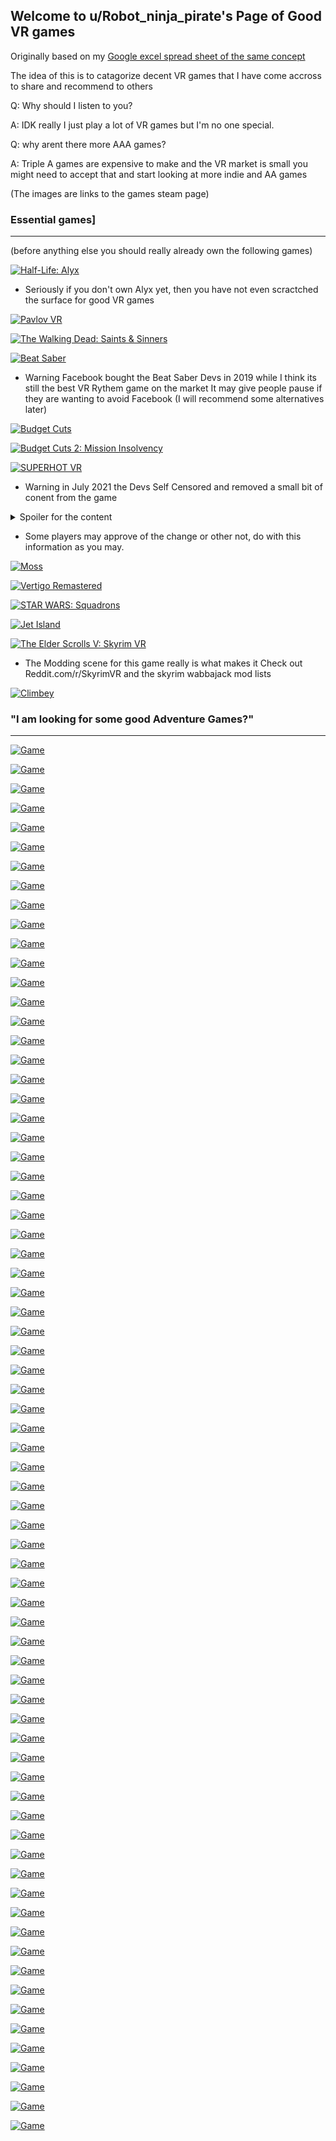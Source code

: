## Welcome to u/Robot_ninja_pirate's Page of Good VR games

Originally based on my [Google excel spread sheet of the same concept](https://docs.google.com/spreadsheets/d/1cnu3R813-RiJv9EPJD54qC7vBCrbh9xALIqz7hl5K-o/edit?usp=sharing)

The idea of this is to catagorize decent VR games that I have come accross to share and recommend to others

Q: Why should I listen to you?

A: IDK really I just play a lot of VR games but I'm no one special.

Q: why arent there more AAA games?

A: Triple A games are expensive to make and the VR market is small you might need to accept that and start looking at more indie and AA games

(The images are links to the games steam page)

### Essential games]

---

(before anything else you should really already own the following games)

[![Half-Life: Alyx](https://cdn.akamai.steamstatic.com/steam/apps/546560/header.jpg?t=1635876995)](https://store.steampowered.com/app/546560/HalfLife_Alyx/)

- Seriously if you don't own Alyx yet, then you have not even scractched the surface for good VR games 

[![Pavlov VR](https://cdn.akamai.steamstatic.com/steam/apps/555160/header.jpg?t=1632855088)](https://store.steampowered.com/app/555160/Pavlov_VR/)

[![The Walking Dead: Saints & Sinners](https://cdn.akamai.steamstatic.com/steam/apps/916840/header.jpg?t=1632416461)](https://store.steampowered.com/app/916840/The_Walking_Dead_Saints__Sinners/)

[![Beat Saber](https://cdn.akamai.steamstatic.com/steam/apps/620980/header.jpg)](https://store.steampowered.com/app/620980/Beat_Saber/)

- Warning Facebook bought the Beat Saber Devs in 2019 while I think its still the best VR Rythem game on the market It may give people pause if they are wanting to avoid Facebook (I will recommend some alternatives later)

[![Budget Cuts](https://cdn.akamai.steamstatic.com/steam/apps/400940/header.jpg?t=1588007057)](https://store.steampowered.com/app/400940/Budget_Cuts/)

[![Budget Cuts 2: Mission Insolvency](https://cdn.akamai.steamstatic.com/steam/apps/1092430/header_alt_assets_0.jpg?t=1635427750)](https://store.steampowered.com/app/1092430/Budget_Cuts_2_Mission_Insolvency/#app_reviews_hash)

[![SUPERHOT VR](https://cdn.akamai.steamstatic.com/steam/apps/617830/header.jpg?t=1627641439)](https://store.steampowered.com/app/617830/SUPERHOT_VR/)

- Warning in July 2021 the Devs Self Censored and removed a small bit of conent from the game 

<details>
  <summary>Spoiler for the content</summary>
  
The Game had a small segment where in the player must shoot themself in the head.
  
</details>

- Some players may approve of the change or other not, do with this information as you may.

[![Moss](https://cdn.akamai.steamstatic.com/steam/apps/846470/header.jpg?t=1614232880)](https://store.steampowered.com/app/846470/Moss/)

[![Vertigo Remastered](https://cdn.akamai.steamstatic.com/steam/apps/1318090/header.jpg?t=1602788350)](https://store.steampowered.com/app/1318090/Vertigo_Remastered/)

[![STAR WARS: Squadrons](https://cdn.akamai.steamstatic.com/steam/apps/1222730/header.jpg?t=1614938362)](https://store.steampowered.com/app/1222730/STAR_WARS_Squadrons/)

[![Jet Island](https://cdn.akamai.steamstatic.com/steam/apps/587220/header.jpg?t=1593104730)](https://store.steampowered.com/app/587220/Jet_Island/)

[![The Elder Scrolls V: Skyrim VR](https://cdn.akamai.steamstatic.com/steam/apps/611670/header.jpg?t=1564002443)](https://store.steampowered.com/app/611670/The_Elder_Scrolls_V_Skyrim_VR/)

- The Modding scene for this game really is what makes it Check out Reddit.com/r/SkyrimVR and the skyrim wabbajack mod lists

[![Climbey](https://cdn.akamai.steamstatic.com/steam/apps/520010/header.jpg?t=1568742036)](https://store.steampowered.com/app/520010/Climbey/)

### "I am looking for some good Adventure Games?"

---

[![Game](IMAGE)](URL)

[![Game](IMAGE)](URL)

[![Game](IMAGE)](URL)

[![Game](IMAGE)](URL)

[![Game](IMAGE)](URL)

[![Game](IMAGE)](URL)

[![Game](IMAGE)](URL)

[![Game](IMAGE)](URL)

[![Game](IMAGE)](URL)

[![Game](IMAGE)](URL)

[![Game](IMAGE)](URL)

[![Game](IMAGE)](URL)

[![Game](IMAGE)](URL)

[![Game](IMAGE)](URL)

[![Game](IMAGE)](URL)

[![Game](IMAGE)](URL)

[![Game](IMAGE)](URL)

[![Game](IMAGE)](URL)

[![Game](IMAGE)](URL)

[![Game](IMAGE)](URL)

[![Game](IMAGE)](URL)

[![Game](IMAGE)](URL)

[![Game](IMAGE)](URL)

[![Game](IMAGE)](URL)

[![Game](IMAGE)](URL)

[![Game](IMAGE)](URL)

[![Game](IMAGE)](URL)

[![Game](IMAGE)](URL)

[![Game](IMAGE)](URL)

[![Game](IMAGE)](URL)

[![Game](IMAGE)](URL)

[![Game](IMAGE)](URL)

[![Game](IMAGE)](URL)

[![Game](IMAGE)](URL)

[![Game](IMAGE)](URL)

[![Game](IMAGE)](URL)

[![Game](IMAGE)](URL)

[![Game](IMAGE)](URL)

[![Game](IMAGE)](URL)

[![Game](IMAGE)](URL)

[![Game](IMAGE)](URL)

[![Game](IMAGE)](URL)

[![Game](IMAGE)](URL)

[![Game](IMAGE)](URL)

[![Game](IMAGE)](URL)

[![Game](IMAGE)](URL)

[![Game](IMAGE)](URL)

[![Game](IMAGE)](URL)

[![Game](IMAGE)](URL)

[![Game](IMAGE)](URL)

[![Game](IMAGE)](URL)

[![Game](IMAGE)](URL)

[![Game](IMAGE)](URL)

[![Game](IMAGE)](URL)

[![Game](IMAGE)](URL)

[![Game](IMAGE)](URL)

[![Game](IMAGE)](URL)

[![Game](IMAGE)](URL)

[![Game](IMAGE)](URL)

[![Game](IMAGE)](URL)

[![Game](IMAGE)](URL)

[![Game](IMAGE)](URL)

[![Game](IMAGE)](URL)

[![Game](IMAGE)](URL)

[![Game](IMAGE)](URL)

[![Game](IMAGE)](URL)

[![Game](IMAGE)](URL)

[![Game](IMAGE)](URL)

[![Game](IMAGE)](URL)

[![Game](IMAGE)](URL)

[![Game](IMAGE)](URL)

[![Game](IMAGE)](URL)
